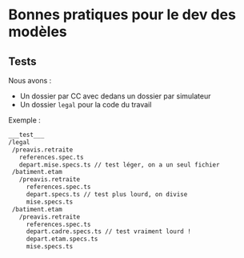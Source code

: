 # Bonnes pratiques pour le dev des modèles

## Tests

Nous avons :

- Un dossier par CC avec dedans un dossier par simulateur
- Un dossier `legal` pour la code du travail

Exemple :

```txt
___test___
/legal
 /preavis.retraite
   references.spec.ts
   depart.mise.specs.ts // test léger, on a un seul fichier
 /batiment.etam
   /preavis.retraite
     references.spec.ts
     depart.specs.ts // test plus lourd, on divise
     mise.specs.ts
 /batiment.etam
   /preavis.retraite
     references.spec.ts
     depart.cadre.specs.ts // test vraiment lourd !
     depart.etam.specs.ts
     mise.specs.ts
```
